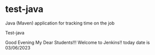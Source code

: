 # test-java
Java (Maven) application for tracking time on the job

Test-java

Good Evening My Dear Students!!! Welcome to Jenkins!!
today date is 03/06/2023
